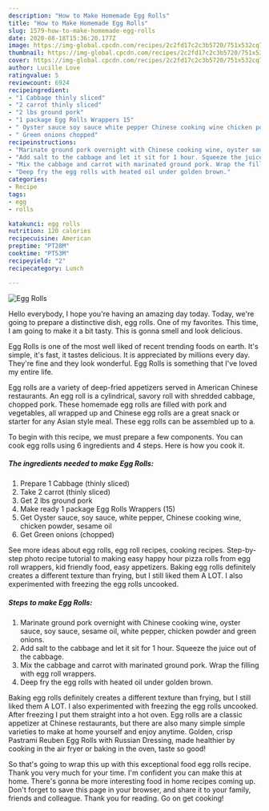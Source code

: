 ```yaml
---
description: "How to Make Homemade Egg Rolls"
title: "How to Make Homemade Egg Rolls"
slug: 1579-how-to-make-homemade-egg-rolls
date: 2020-08-18T15:36:20.177Z
image: https://img-global.cpcdn.com/recipes/2c2fd17c2c3b5720/751x532cq70/egg-rolls-recipe-main-photo.jpg
thumbnail: https://img-global.cpcdn.com/recipes/2c2fd17c2c3b5720/751x532cq70/egg-rolls-recipe-main-photo.jpg
cover: https://img-global.cpcdn.com/recipes/2c2fd17c2c3b5720/751x532cq70/egg-rolls-recipe-main-photo.jpg
author: Lucille Love
ratingvalue: 5
reviewcount: 6924
recipeingredient:
- "1 Cabbage thinly sliced"
- "2 carrot thinly sliced"
- "2 lbs ground pork"
- "1 package Egg Rolls Wrappers 15"
- " Oyster sauce soy sauce white pepper Chinese cooking wine chicken powder sesame oil"
- " Green onions chopped"
recipeinstructions:
- "Marinate ground pork overnight with Chinese cooking wine, oyster sauce, soy sauce, sesame oil, white pepper, chicken powder and green onions."
- "Add salt to the cabbage and let it sit for 1 hour. Squeeze the juice out of the cabbage."
- "Mix the cabbage and carrot with marinated ground pork. Wrap the filling with egg roll wrappers."
- "Deep fry the egg rolls with heated oil under golden brown."
categories:
- Recipe
tags:
- egg
- rolls

katakunci: egg rolls 
nutrition: 120 calories
recipecuisine: American
preptime: "PT28M"
cooktime: "PT53M"
recipeyield: "2"
recipecategory: Lunch

---
```



![Egg Rolls](https://img-global.cpcdn.com/recipes/2c2fd17c2c3b5720/751x532cq70/egg-rolls-recipe-main-photo.jpg)

Hello everybody, I hope you're having an amazing day today. Today, we're going to prepare a distinctive dish, egg rolls. One of my favorites. This time, I am going to make it a bit tasty. This is gonna smell and look delicious.

Egg Rolls is one of the most well liked of recent trending foods on earth. It's simple, it's fast, it tastes delicious. It is appreciated by millions every day. They're fine and they look wonderful. Egg Rolls is something that I've loved my entire life.

Egg rolls are a variety of deep-fried appetizers served in American Chinese restaurants. An egg roll is a cylindrical, savory roll with shredded cabbage, chopped pork. These homemade egg rolls are filled with pork and vegetables, all wrapped up and Chinese egg rolls are a great snack or starter for any Asian style meal. These egg rolls can be assembled up to a.


To begin with this recipe, we must prepare a few components. You can cook egg rolls using 6 ingredients and 4 steps. Here is how you cook it.

<!--inarticleads1-->

##### The ingredients needed to make Egg Rolls:

1. Prepare 1 Cabbage (thinly sliced)
1. Take 2 carrot (thinly sliced)
1. Get 2 lbs ground pork
1. Make ready 1 package Egg Rolls Wrappers (15)
1. Get  Oyster sauce, soy sauce, white pepper, Chinese cooking wine, chicken powder, sesame oil
1. Get  Green onions (chopped)


See more ideas about egg rolls, egg roll recipes, cooking recipes. Step-by-step photo recipe tutorial to making easy happy hour pizza rolls from egg roll wrappers, kid friendly food, easy appetizers. Baking egg rolls definitely creates a different texture than frying, but I still liked them A LOT. I also experimented with freezing the egg rolls uncooked. 

<!--inarticleads2-->

##### Steps to make Egg Rolls:

1. Marinate ground pork overnight with Chinese cooking wine, oyster sauce, soy sauce, sesame oil, white pepper, chicken powder and green onions.
1. Add salt to the cabbage and let it sit for 1 hour. Squeeze the juice out of the cabbage.
1. Mix the cabbage and carrot with marinated ground pork. Wrap the filling with egg roll wrappers.
1. Deep fry the egg rolls with heated oil under golden brown.


Baking egg rolls definitely creates a different texture than frying, but I still liked them A LOT. I also experimented with freezing the egg rolls uncooked. After freezing I put them straight into a hot oven. Egg rolls are a classic appetizer at Chinese restaurants, but there are also many simple simple varieties to make at home yourself and enjoy anytime. Golden, crisp Pastrami Reuben Egg Rolls with Russian Dressing, made healthier by cooking in the air fryer or baking in the oven, taste so good! 

So that's going to wrap this up with this exceptional food egg rolls recipe. Thank you very much for your time. I'm confident you can make this at home. There's gonna be more interesting food in home recipes coming up. Don't forget to save this page in your browser, and share it to your family, friends and colleague. Thank you for reading. Go on get cooking!
